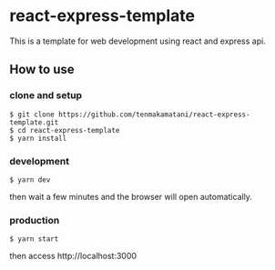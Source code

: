 # react-express-template

This is a template for web development using react and express api.

## How to use

### clone and setup

```
$ git clone https://github.com/tenmakamatani/react-express-template.git
$ cd react-express-template
$ yarn install
```

### development

```
$ yarn dev
```
then wait a few minutes and the browser will open automatically.

### production

```
$ yarn start
```
then access http://localhost:3000